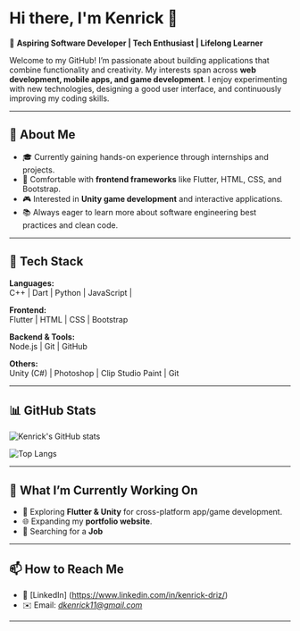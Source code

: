 # Hi there, I'm Kenrick 👋  

🚀 **Aspiring Software Developer | Tech Enthusiast | Lifelong Learner**  

Welcome to my GitHub! I’m passionate about building applications that combine functionality and creativity. My interests span across **web development, mobile apps, and game development**. I enjoy experimenting with new technologies, designing a good user interface, and continuously improving my coding skills.  

---

## 🌟 About Me
- 🎓 Currently gaining hands-on experience through internships and projects.  
- 🎨 Comfortable with **frontend frameworks** like Flutter, HTML, CSS, and Bootstrap.  
- 🎮 Interested in **Unity game development** and interactive applications.  
- 📚 Always eager to learn more about software engineering best practices and clean code.  

---

## 🔧 Tech Stack
**Languages:**  
C++ | Dart | Python | JavaScript | 

**Frontend:**  
Flutter | HTML | CSS | Bootstrap  

**Backend & Tools:**  
Node.js | Git | GitHub  

**Others:**  
Unity (C#) | Photoshop | Clip Studio Paint  |  Git

---

## 📊 GitHub Stats
![Kenrick's GitHub stats](https://github-readme-stats.vercel.app/api?username=kenrickdriz&show_icons=true&theme=radical)  

![Top Langs](https://github-readme-stats.vercel.app/api/top-langs/?username=kenrickdriz&layout=compact&theme=radical)  

---

## 🌱 What I’m Currently Working On
- 📱 Exploring **Flutter & Unity** for cross-platform app/game development.  
- 🌐 Expanding my **portfolio website**.
- 🔎 Searching for a **Job** 

---

## 📫 How to Reach Me
- 💼 [LinkedIn] (https://www.linkedin.com/in/kenrick-driz/)  
- ✉️ Email: *dkenrick11@gmail.com*  

---

